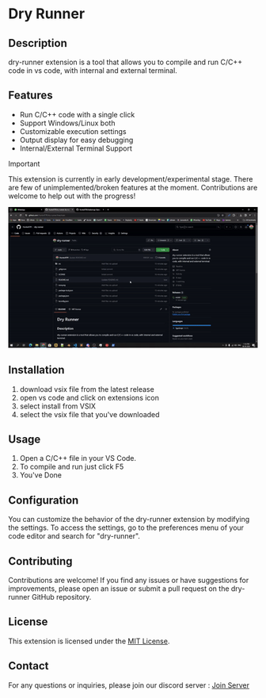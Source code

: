 # Dry Runner

## Description
dry-runner extension is a tool that allows you to compile and run C/C++ code in vs code, with internal and external terminal.

## Features
- Run C/C++ code with a single click
- Support Windows/Linux both
- Customizable execution settings
- Output display for easy debugging
- Internal/External Terminal Support
> [!IMPORTANT]  
> This extension is currently in early development/experimental stage. There are few of unimplemented/broken features at the moment. Contributions are welcome to help out with the progress!

<img src="https://github.com/Hunter87ff/dry-runner/blob/main/img/installation.gif">

## Installation
1. download vsix file from the latest release
2. open vs code and click on extensions icon
3. select install from VSIX
4. select the vsix file that you've downloaded




## Usage
1. Open a C/C++ file in your VS Code.
2. To compile and run just click F5
3. You've Done


## Configuration
You can customize the behavior of the dry-runner extension by modifying the settings. To access the settings, go to the preferences menu of your code editor and search for "dry-runner".

## Contributing
Contributions are welcome! If you find any issues or have suggestions for improvements, please open an issue or submit a pull request on the dry-runner GitHub repository.

## License
This extension is licensed under the [MIT License](https://github.com/Hunter87ff/dry-runner/blob/main/LICENSE).

## Contact
For any questions or inquiries, please join our discord server : [Join Server](https://discord.gg/vMnhpAyFZm)
